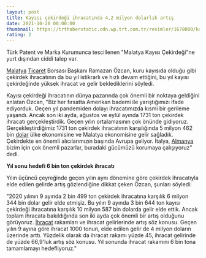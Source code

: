 ```yaml
--- 
layout: post
title: Kayısı çekirdeği ihracatında 4,2 milyon dolarlık artış
date: 2021-10-20 00:00:00
thumbnail: https://trthaberstatic.cdn.wp.trt.com.tr/resimler/1678000/kayisi-cekirdegi-aa-1678551.jpg
rating: 2
---
```

<p>
	Türk Patent ve Marka Kurumunca tescillenen "Malatya Kayısı Çekirdeği"ne yurt dışından ciddi talep var.</p>
<p>
	<a href="https://www.trthaber.com/etiket/malatya/" target="_blank">Malatya</a> <a href="https://www.trthaber.com/etiket/ticaret/" target="_blank">Ticaret</a> Borsası Başkanı Ramazan Özcan, kuru kayısıda olduğu gibi çekirdek ihracatının da bu yıl istikrarlı ve hızlı devam ettiğini, bu yıl kayısı çekirdeğinde yüksek ihracat ve gelir beklediklerini söyledi.</p>
<p>
	Kayısı çekirdeği ihracatının dünya pazarında çok önemli bir noktaya geldiğini anlatan Özcan, "Biz her fırsatta Amerikan bademi ile yarıştığımızı ifade ediyorduk. Geçen yıl pandemiden dolayı ihracatımızda kısmi bir gerileme yaşandı. Ancak son iki ayda, ağustos ve eylül ayında 1731 ton çekirdek ihracatı gerçekleştirdik. Geçen yılın ortalamasının çok önünde gidiyoruz. Gerçekleştirdiğimiz 1731 ton çekirdek ihracatının karşılığında 5 milyon 462 bin <a href="https://www.trthaber.com/etiket/dolar/" target="_blank">dolar</a> ülke ekonomisine ve Malatya ekonomisine gelir sağladık. Çekirdekte en önemli alıcılarımızın başında Avrupa geliyor. İtalya, <a href="https://www.trthaber.com/etiket/almanya/" target="_blank">Almanya</a> bizim için çok önemli pazarlar, buradaki gücümüzü korumaya çalışıyoruz" dedi.</p>
<p>
	<strong>Yıl sonu hedefi 6 bin ton çekirdek ihracatı</strong></p>
<p>
	Yılın üçüncü çeyreğinde geçen yılın aynı dönemine göre çekirdek ihracatıyla elde edilen gelirde artış gözlendiğine dikkat çeken Özcan, şunları söyledi:</p>
<p>
	"2020 yılının 9 ayında 2 bin 499 ton çekirdek ihracatına karşılık 6 milyon 344 bin dolar gelir elde etmişiz. Bu yılın 9 ayında 3 bin 644 ton kayısı çekirdeği ihracatına karşılık 10 milyon 587 bin dolarda gelir elde ettik. Ancak toplam ihracata bakıldığında son iki ayda çok önemli bir artış olduğunu görüyoruz. <a href="https://www.trthaber.com/etiket/ihracat/" target="_blank">İhracat</a> rakamları ve ihracat gelirlerinde artış söz konusu. Geçen yılın 9 ayına göre ihracat 1000 tonun, elde edilen gelir de 4 milyon doların üzerinde arttı. Yüzdelik olarak da ihracat rakamı yüzde 45, ihracat gelirinde de yüzde 66,9'luk artış söz konusu. Yıl sonunda ihracat rakamını 6 bin tona tamamlamayı hedefliyoruz."</p>
